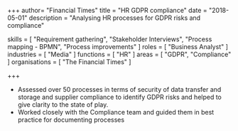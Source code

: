 +++
author= "Financial Times"
title = "HR GDPR compliance"
date = "2018-05-01"
description = "Analysing HR processes for GDPR risks and compliance"

skills = [
    "Requirement gathering",
    "Stakeholder Interviews",
	"Process mapping - BPMN",
	"Process improvements"
]
roles = [
	"Business Analyst"
]
industries = [
	"Media"
]
functions = [
	"HR"
]
areas = [
	"GDPR",
	"Compliance"
]
organisations = [
	"The Financial Times"
]

+++

* Assessed over 50 processes in terms of security of data transfer and storage and supplier compliance to identify GDPR risks and helped to give clarity to the state of play.
* Worked closely with the Compliance team and guided them in best practice for documenting processes